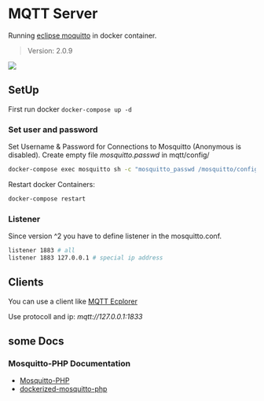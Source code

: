 # MQTT Server

Running [eclipse moquitto](https://hub.docker.com/_/eclipse-mosquitto) in docker container.
>Version: 2.0.9

[![](https://mermaid.ink/img/eyJjb2RlIjoiZ3JhcGggTFJcbiAgICBcbiAgICAlJSB0aGlzIGlzIGEgY29tbWVudCBBIC0tIHRleHQgLS0-IEJ7bm9kZX1cblxuICAgIHdlYXRoZXJQdWJbXCJXZWF0aGVyXCJdOjo6cHVibGlzaGVyIC0uLT4gTVFUVCgoXCJNUVRUIFNlcnZlciA8YnIvPiAmaGVhcnRzO1wiKSlcbiAgICBzb2xhclB1YltQaG90b3ZvbHRhaWtdOjo6cHVibGlzaGVyIC0uLT4gTVFUVFxuICAgIHdhbGxib3hQdWJbV2FsbGJveF06OjpwdWJsaXNoZXIgLS4tPiBNUVRUIFxuICAgIGJhdHRlcnlQdWJbXCJCYXR0ZXJ5IFN0b3JhZ2VcIl06OjpwdWJsaXNoZXIgLS4tPiBNUVRUIFxuICAgIE1RVFQgLS0-IHdhbGxib3hTdWJbXCJXYWxsYm94XCJdIFxuICAgIFxuIFxuICAgICUlIFN0eWxlcyBcbiAgICBjbGFzc0RlZiBwdWJsaXNoZXIgZmlsbDojMzQ5OERCLHN0cm9rZTojMzMzLHN0cm9rZS13aWR0aDoxcHg7XG5cbiAgICBzdHlsZSBNUVRUIGZpbGw6IzMzMyxzdHJva2U6IzMzMyxzdHJva2Utd2lkdGg6MnB4LGNvbG9yOiNmZmYsc3Ryb2tlLWRhc2hhcnJheTogNSA1ICAgIFxuXG4gICAgc3R5bGUgd2FsbGJveFN1YiBmaWxsOiNGMzlDMTIsY29sb3I6IzMzM1xuICAgICIsIm1lcm1haWQiOnsidGhlbWUiOiJkYXJrIn0sInVwZGF0ZUVkaXRvciI6ZmFsc2UsImF1dG9TeW5jIjp0cnVlLCJ1cGRhdGVEaWFncmFtIjpmYWxzZX0)](https://mermaid.live/edit#eyJjb2RlIjoiZ3JhcGggTFJcbiAgICBcbiAgICAlJSB0aGlzIGlzIGEgY29tbWVudCBBIC0tIHRleHQgLS0-IEJ7bm9kZX1cblxuICAgIHdlYXRoZXJQdWJbXCJXZWF0aGVyXCJdOjo6cHVibGlzaGVyIC0uLT4gTVFUVCgoXCJNUVRUIFNlcnZlciA8YnIvPiAmaGVhcnRzO1wiKSlcbiAgICBzb2xhclB1YltQaG90b3ZvbHRhaWtdOjo6cHVibGlzaGVyIC0uLT4gTVFUVFxuICAgIHdhbGxib3hQdWJbV2FsbGJveF06OjpwdWJsaXNoZXIgLS4tPiBNUVRUIFxuICAgIGJhdHRlcnlQdWJbXCJCYXR0ZXJ5IFN0b3JhZ2VcIl06OjpwdWJsaXNoZXIgLS4tPiBNUVRUIFxuICAgIE1RVFQgLS0-IHdhbGxib3hTdWJbXCJXYWxsYm94XCJdIFxuICAgIFxuIFxuICAgICUlIFN0eWxlcyBcbiAgICBjbGFzc0RlZiBwdWJsaXNoZXIgZmlsbDojMzQ5OERCLHN0cm9rZTojMzMzLHN0cm9rZS13aWR0aDoxcHg7XG5cbiAgICBzdHlsZSBNUVRUIGZpbGw6IzMzMyxzdHJva2U6IzMzMyxzdHJva2Utd2lkdGg6MnB4LGNvbG9yOiNmZmYsc3Ryb2tlLWRhc2hhcnJheTogNSA1ICAgIFxuXG4gICAgc3R5bGUgd2FsbGJveFN1YiBmaWxsOiNGMzlDMTIsY29sb3I6IzMzM1xuICAgICIsIm1lcm1haWQiOiJ7XG4gIFwidGhlbWVcIjogXCJkYXJrXCJcbn0iLCJ1cGRhdGVFZGl0b3IiOmZhbHNlLCJhdXRvU3luYyI6dHJ1ZSwidXBkYXRlRGlhZ3JhbSI6ZmFsc2V9)

## SetUp

First run docker `docker-compose up -d`

### Set user and password

Set Username & Password for Connections to Mosquitto (Anonymous is disabled). Create empty file _mosquitto.passwd_ in mqtt/config/

```sh
docker-compose exec mosquitto sh -c "mosquitto_passwd /mosquitto/config/mosquitto.passwd [YOUR_USER]"
```

Restart docker Containers:

```sh
docker-compose restart
```

### Listener

Since version ^2 you have to define listener in the mosquitto.conf.

```sh
listener 1883 # all
listener 1883 127.0.0.1 # special ip address
```

## Clients

You can use a client like [MQTT Ecplorer](http://mqtt-explorer.com)

Use protocoll and ip: _mqtt://127.0.0.1:1833_

## some Docs

### Mosquitto-PHP Documentation

+ [Mosquitto-PHP](https://mosquitto-php.readthedocs.io/en/latest/index.html)
+ [dockerized-mosquitto-php](https://github.com/klabeh/dockerized-mosquitto-php)
